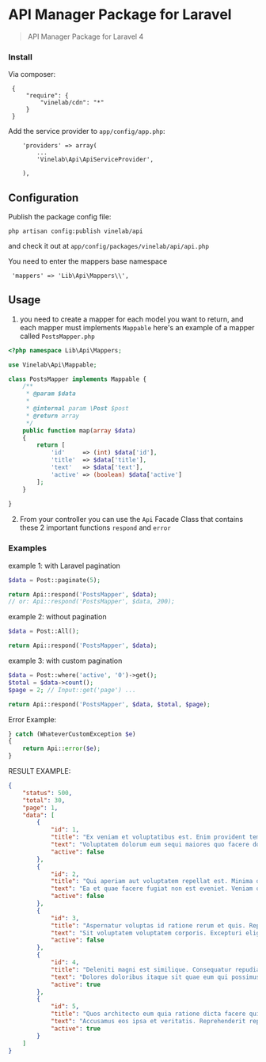 API Manager Package for Laravel
===================
>API Manager Package for Laravel 4


### Install
Via composer:

 
	 {
	     "require": {
	         "vinelab/cdn": "*"
	     }
	 }
 
Add the service provider to `app/config/app.php`:


	    'providers' => array(
	        ...
	        'Vinelab\Api\ApiServiceProvider',

	    ),


## Configuration

Publish the package config file:
```dos
php artisan config:publish vinelab/api
```
and check it out at `app/config/packages/vinelab/api/api.php`

You need to enter the mappers base namespace

     'mappers' => 'Lib\Api\Mappers\\',


## Usage

1. you need to create a mapper for each model you want to return, and each mapper must implements `Mappable` 
here's an example of a mapper called `PostsMapper.php`

```php
<?php namespace Lib\Api\Mappers;

use Vinelab\Api\Mappable;

class PostsMapper implements Mappable {
    /**
     * @param $data
     *
     * @internal param \Post $post
     * @return array
     */
    public function map(array $data)
    {
        return [
            'id'     => (int) $data['id'],
            'title'  => $data['title'],
            'text'   => $data['text'],
            'active' => (boolean) $data['active']
        ];
    }
    
}
```

2. From your controller you can use the `Api` Facade Class that contains these 2 important functions `respond` and `error`

### Examples
 example 1: with Laravel pagination
```php
$data = Post::paginate(5);

return Api::respond('PostsMapper', $data);
// or: Api::respond('PostsMapper', $data, 200);
```
example 2: without pagination
```php
$data = Post::All();

return Api::respond('PostsMapper', $data);
```
example 3: with custom pagination
```php
$data = Post::where('active', '0')->get();
$total = $data->count();
$page = 2; // Input::get('page') ...

return Api::respond('PostsMapper', $data, $total, $page);
```

Error Example:
```php
} catch (WhateverCustomException $e)
{
	return Api::error($e);
}
```

RESULT EXAMPLE:
```json
{
    "status": 500,
    "total": 30,
    "page": 1,
    "data": [
        {
            "id": 1,
            "title": "Ex veniam et voluptatibus est. Enim provident tempore reiciendis qui qui. Aut soluta ipsum voluptatem repellat quod explicabo.",
            "text": "Voluptatem dolorum eum sequi maiores quo facere dolor. Molestiae corrupti rem quo sed. Quibusdam ut voluptate consequatur.",
            "active": false
        },
        {
            "id": 2,
            "title": "Qui aperiam aut voluptatem repellat est. Minima dolor qui rem sint cum debitis. Ab quia neque quasi laboriosam.",
            "text": "Ea et quae facere fugiat non est eveniet. Veniam quas doloremque repellat esse nihil qui qui voluptas. Laboriosam voluptate rerum et perferendis adipisci deleniti. Quae quam nisi facilis quia dolore.",
            "active": false
        },
        {
            "id": 3,
            "title": "Aspernatur voluptas id ratione rerum et quis. Repellendus dolorem nihil sint maxime. Dolorum ex dolorum sit est recusandae.",
            "text": "Sit voluptatem voluptatem corporis. Excepturi eligendi quia maiores nesciunt quia. Ipsum voluptatem autem aspernatur pariatur.",
            "active": false
        },
        {
            "id": 4,
            "title": "Deleniti magni est similique. Consequatur repudiandae est vel occaecati. Cumque mollitia autem facilis aut fugit maxime. Error asperiores reprehenderit nesciunt nisi debitis nihil optio.",
            "text": "Dolores doloribus itaque sit quae eum qui possimus. Dignissimos sit sequi nihil quis similique placeat. Magni velit molestiae eum quam. Provident architecto quis sit accusamus sit odio.",
            "active": true
        },
        {
            "id": 5,
            "title": "Quos architecto eum quia ratione dicta facere quidem. Expedita aut sunt est tenetur sed. Fuga et alias commodi modi suscipit dignissimos voluptas amet. Est id laborum dignissimos eum quod.",
            "text": "Accusamus eos ipsa et veritatis. Reprehenderit repellat repudiandae mollitia ipsum et iusto soluta. Voluptate qui omnis labore omnis. Sint sint laborum officiis quaerat architecto et.",
            "active": true
        }
    ]
}
```
